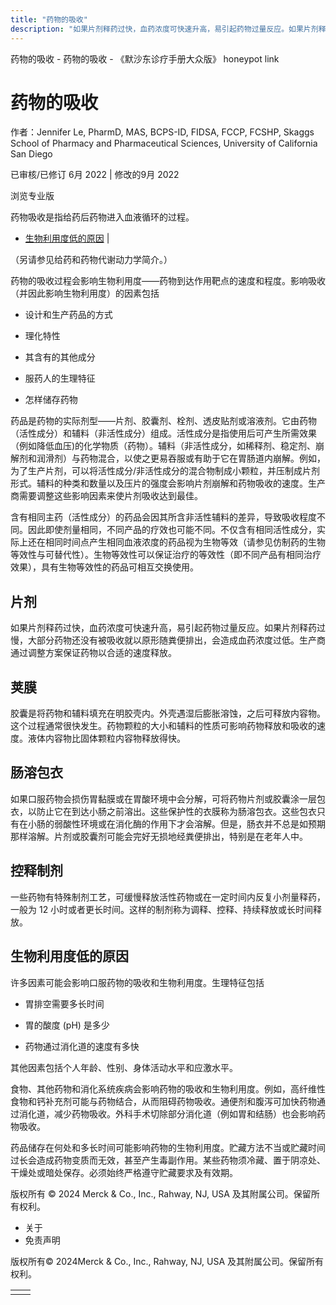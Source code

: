 ```yaml
---
title: "药物的吸收"
description: "如果片剂释药过快，血药浓度可快速升高，易引起药物过量反应。如果片剂释药过慢，大部分药物还没有被吸收就以原形随粪便排出，会造成血药浓度过低。生产商通过调整方案保证药物以合适的速度释放。"
---
```


﻿药物的吸收 \- 药物的吸收 \- 《默沙东诊疗手册大众版》 honeypot link

# 药物的吸收

作者：Jennifer Le, PharmD, MAS, BCPS-ID, FIDSA, FCCP, FCSHP, Skaggs School of Pharmacy and Pharmaceutical Sciences,
University of California San Diego

已审核/已修订 6月 2022 \| 修改的9月 2022

浏览专业版

药物吸收是指给药后药物进入血液循环的过程。

- [生物利用度低的原因](#生物利用度低的原因_v26623333_zh) \|

（另请参见给药和药物代谢动力学简介。）

药物的吸收过程会影响生物利用度——药物到达作用靶点的速度和程度。影响吸收（并因此影响生物利用度）的因素包括

- 设计和生产药品的方式

- 理化特性

- 其含有的其他成分

- 服药人的生理特征

- 怎样储存药物


药品是药物的实际剂型——片剂、胶囊剂、栓剂、透皮贴剂或溶液剂。它由药物（活性成分）和辅料（非活性成分）组成。活性成分是指使用后可产生所需效果（例如降低血压)的化学物质（药物）。辅料（非活性成分，如稀释剂、稳定剂、崩解剂和润滑剂）与药物混合，以使之更易吞服或有助于它在胃肠道内崩解。例如，为了生产片剂，可以将活性成分/非活性成分的混合物制成小颗粒，并压制成片剂形式。辅料的种类和数量以及压片的强度会影响片剂崩解和药物吸收的速度。生产商需要调整这些影响因素来使片剂吸收达到最佳。

含有相同主药（活性成分）的药品会因其所含非活性辅料的差异，导致吸收程度不同。因此即使剂量相同，不同产品的疗效也可能不同。不仅含有相同活性成分，实际上还在相同时间点产生相同血液浓度的药品视为生物等效（请参见仿制药的生物等效性与可替代性）。生物等效性可以保证治疗的等效性（即不同产品有相同治疗效果），具有生物等效性的药品可相互交换使用。

## 片剂

如果片剂释药过快，血药浓度可快速升高，易引起药物过量反应。如果片剂释药过慢，大部分药物还没有被吸收就以原形随粪便排出，会造成血药浓度过低。生产商通过调整方案保证药物以合适的速度释放。

## 荚膜

胶囊是将药物和辅料填充在明胶壳内。外壳遇湿后膨胀溶蚀，之后可释放内容物。这个过程通常很快发生。药物颗粒的大小和辅料的性质可影响药物释放和吸收的速度。液体内容物比固体颗粒内容物释放得快。

## 肠溶包衣

如果口服药物会损伤胃黏膜或在胃酸环境中会分解，可将药物片剂或胶囊涂一层包衣，以防止它在到达小肠之前溶出。这些保护性的衣膜称为肠溶包衣。这些包衣只有在小肠的弱酸性环境或在消化酶的作用下才会溶解。但是，肠衣并不总是如预期那样溶解。片剂或胶囊剂可能会完好无损地经粪便排出，特别是在老年人中。

## 控释制剂

一些药物有特殊制剂工艺，可缓慢释放活性药物或在一定时间内反复小剂量释药，一般为 12 小时或者更长时间。这样的制剂称为调释、控释、持续释放或长时间释放。

## 生物利用度低的原因

许多因素可能会影响口服药物的吸收和生物利用度。生理特征包括

- 胃排空需要多长时间

- 胃的酸度 (pH) 是多少

- 药物通过消化道的速度有多快


其他因素包括个人年龄、性别、身体活动水平和应激水平。

食物、其他药物和消化系统疾病会影响药物的吸收和生物利用度。例如，高纤维性食物和钙补充剂可能与药物结合，从而阻碍药物吸收。通便剂和腹泻可加快药物通过消化道，减少药物吸收。外科手术切除部分消化道（例如胃和结肠）也会影响药物吸收。

药品储存在何处和多长时间可能影响药物的生物利用度。贮藏方法不当或贮藏时间过长会造成药物变质而无效，甚至产生毒副作用。某些药物须冷藏、置于阴凉处、干燥处或暗处保存。必须始终严格遵守贮藏要求及有效期。



版权所有 © 2024
Merck & Co., Inc., Rahway, NJ, USA 及其附属公司。保留所有权利。

- 关于
- 免责声明

版权所有© 2024Merck & Co., Inc., Rahway, NJ, USA 及其附属公司。保留所有权利。

|     |     |
| --- | --- |
|  |  |